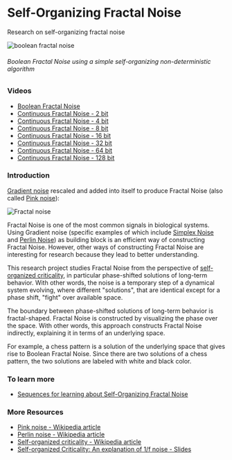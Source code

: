 # Self-Organizing Fractal Noise
Research on self-organizing fractal noise

![boolean fractal noise](https://github.com/advancedresearch/self_organizing_fractal_noise/blob/master/images/boolean-fractal-noise.png)
###### Boolean Fractal Noise using a simple self-organizing non-deterministic algorithm

### Videos

- [Boolean Fractal Noise](https://www.youtube.com/watch?v=3-x_FXgWqLA)
- [Continuous Fractal Noise - 2 bit](https://www.youtube.com/watch?v=8fQYQm74Arc)
- [Continuous Fractal Noise - 4 bit](https://www.youtube.com/watch?v=aPPpjYyqgbM)
- [Continuous Fractal Noise - 8 bit](https://www.youtube.com/watch?v=N47nV-qbTIk)
- [Continuous Fractal Noise - 16 bit](https://www.youtube.com/watch?v=9k5yTErsfbU)
- [Continuous Fractal Noise - 32 bit](https://www.youtube.com/watch?v=mrfTdTlXrko)
- [Continuous Fractal Noise - 64 bit](https://www.youtube.com/watch?v=SxlmPGjzGFE)
- [Continuous Fractal Noise - 128 bit](https://www.youtube.com/watch?v=-aN8dU34fkA)

### Introduction

[Gradient noise](https://en.wikipedia.org/wiki/Gradient_noise) rescaled and added into itself to produce Fractal Noise (also called [Pink noise](https://en.wikipedia.org/wiki/Pink_noise)):

![Fractal noise](https://noiseposti.ng/assets/images/general/Simplex-Fractal-128.png)

Fractal Noise is one of the most common signals in biological systems.
Using Gradient noise (specific examples of which include [Simplex Noise](https://en.wikipedia.org/wiki/Simplex_noise) and [Perlin Noise](https://en.wikipedia.org/wiki/Perlin_noise)) as building block is an efficient way of constructing Fractal Noise.
However, other ways of constructing Fractal Noise are interesting for research because they lead to better understanding.

This research project studies Fractal Noise from the perspective of [self-organized criticality](https://en.wikipedia.org/wiki/Self-organized_criticality),
in particular phase-shifted solutions of long-term behavior.
With other words, the noise is a temporary step of a dynamical system evolving,
where different "solutions", that are identical except for a phase shift, "fight" over available space.

The boundary between phase-shifted solutions of long-term behavior is fractal-shaped.
Fractal Noise is constructed by visualizing the phase over the space.
With other words, this approach constructs Fractal Noise indirectly, explaining it in terms of an underlying space.

For example, a chess pattern is a solution of the underlying space that gives rise to Boolean Fractal Noise.
Since there are two solutions of a chess pattern, the two solutions are labeled with white and black color.

### To learn more

- [Sequences for learning about Self-Organizing Fractal Noise](https://github.com/advancedresearch/self_organizing_fractal_noise/blob/master/sequences.md)

### More Resources

- [Pink noise - Wikipedia article](https://en.wikipedia.org/wiki/Pink_noise)
- [Perlin noise - Wikipedia article](https://en.wikipedia.org/wiki/Perlin_noise)
- [Self-organized criticality - Wikipedia article](https://en.wikipedia.org/wiki/Self-organized_criticality)
- [Self-organized Criticality: An explanation of 1/f noise - Slides](https://courses.physics.illinois.edu/phys596/fa2016/StudentWork/team7_final.pdf)
